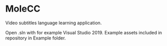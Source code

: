 # MoleCC
Video subtitles language learning application.

Open .sln with for example Visual Studio 2019. Example assets included in repository in Example folder.
